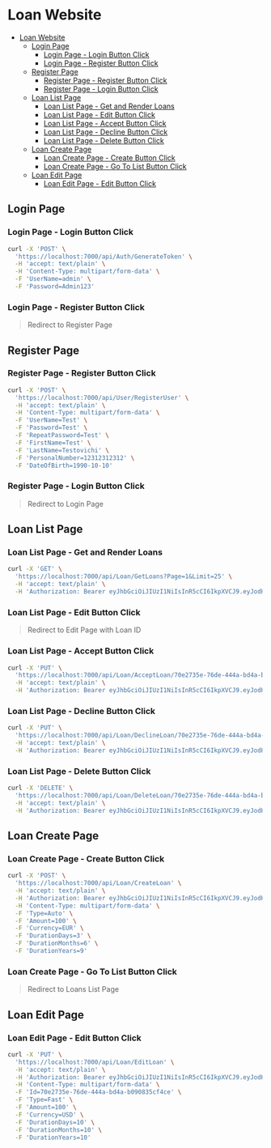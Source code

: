 # Loan Website

- [Loan Website](#loan-website)
  - [Login Page](#login-page)
    - [Login Page - Login Button Click](#login-page---login-button-click)
    - [Login Page - Register Button Click](#login-page---register-button-click)
  - [Register Page](#register-page)
    - [Register Page - Register Button Click](#register-page---register-button-click)
    - [Register Page - Login Button Click](#register-page---login-button-click)
  - [Loan List Page](#loan-list-page)
    - [Loan List Page - Get and Render Loans](#loan-list-page---get-and-render-loans)
    - [Loan List Page - Edit Button Click](#loan-list-page---edit-button-click)
    - [Loan List Page - Accept Button Click](#loan-list-page---accept-button-click)
    - [Loan List Page - Decline Button Click](#loan-list-page---decline-button-click)
    - [Loan List Page - Delete Button Click](#loan-list-page---delete-button-click)
  - [Loan Create Page](#loan-create-page)
    - [Loan Create Page - Create Button Click](#loan-create-page---create-button-click)
    - [Loan Create Page - Go To List Button Click](#loan-create-page---go-to-list-button-click)
  - [Loan Edit Page](#loan-edit-page)
    - [Loan Edit Page - Edit Button Click](#loan-edit-page---edit-button-click)

## Login Page

### Login Page - Login Button Click

```bash
curl -X 'POST' \
  'https://localhost:7000/api/Auth/GenerateToken' \
  -H 'accept: text/plain' \
  -H 'Content-Type: multipart/form-data' \
  -F 'UserName=admin' \
  -F 'Password=Admin123'
```

### Login Page - Register Button Click

> Redirect to Register Page

## Register Page

### Register Page - Register Button Click

```bash
curl -X 'POST' \
  'https://localhost:7000/api/User/RegisterUser' \
  -H 'accept: text/plain' \
  -H 'Content-Type: multipart/form-data' \
  -F 'UserName=Test' \
  -F 'Password=Test' \
  -F 'RepeatPassword=Test' \
  -F 'FirstName=Test' \
  -F 'LastName=Testovichi' \
  -F 'PersonalNumber=12312312312' \
  -F 'DateOfBirth=1990-10-10'
```

### Register Page - Login Button Click

> Redirect to Login Page

## Loan List Page

### Loan List Page - Get and Render Loans

```bash
curl -X 'GET' \
  'https://localhost:7000/api/Loan/GetLoans?Page=1&Limit=25' \
  -H 'accept: text/plain' \
  -H 'Authorization: Bearer eyJhbGciOiJIUzI1NiIsInR5cCI6IkpXVCJ9.eyJodHRwOi8vc2NoZW1hcy54bWxzb2FwLm9yZy93cy8yMDA1LzA1L2lkZW50aXR5L2NsYWltcy9uYW1laWRlbnRpZmllciI6IjIzMzY0ZWMwLTZhZmQtNDE0NC03MDUzLTA4ZGI0Mzc1YzM4NyIsImh0dHA6Ly9zY2hlbWFzLnhtbHNvYXAub3JnL3dzLzIwMDUvMDUvaWRlbnRpdHkvY2xhaW1zL25hbWUiOiJhZG1pbiIsImh0dHA6Ly9zY2hlbWFzLnhtbHNvYXAub3JnL3dzLzIwMDUvMDUvaWRlbnRpdHkvY2xhaW1zL2dpdmVubmFtZSI6IkFkbWluIiwiaHR0cDovL3NjaGVtYXMueG1sc29hcC5vcmcvd3MvMjAwNS8wNS9pZGVudGl0eS9jbGFpbXMvc3VybmFtZSI6IkFkbWluIiwiZXhwIjoxNjgyMjg0NzEzLCJpc3MiOiJodHRwczovL2xvY2FsaG9zdDo3MDAwIn0.CbdjbvMk0P2ty8iNdsi3h59H54C4BABWKzLK_Axw174'
```

### Loan List Page - Edit Button Click

> Redirect to Edit Page with Loan ID

### Loan List Page - Accept Button Click

```bash
curl -X 'PUT' \
  'https://localhost:7000/api/Loan/AcceptLoan/70e2735e-76de-444a-bd4a-b090835cf4ce' \
  -H 'accept: text/plain' \
  -H 'Authorization: Bearer eyJhbGciOiJIUzI1NiIsInR5cCI6IkpXVCJ9.eyJodHRwOi8vc2NoZW1hcy54bWxzb2FwLm9yZy93cy8yMDA1LzA1L2lkZW50aXR5L2NsYWltcy9uYW1laWRlbnRpZmllciI6IjIzMzY0ZWMwLTZhZmQtNDE0NC03MDUzLTA4ZGI0Mzc1YzM4NyIsImh0dHA6Ly9zY2hlbWFzLnhtbHNvYXAub3JnL3dzLzIwMDUvMDUvaWRlbnRpdHkvY2xhaW1zL25hbWUiOiJhZG1pbiIsImh0dHA6Ly9zY2hlbWFzLnhtbHNvYXAub3JnL3dzLzIwMDUvMDUvaWRlbnRpdHkvY2xhaW1zL2dpdmVubmFtZSI6IkFkbWluIiwiaHR0cDovL3NjaGVtYXMueG1sc29hcC5vcmcvd3MvMjAwNS8wNS9pZGVudGl0eS9jbGFpbXMvc3VybmFtZSI6IkFkbWluIiwiZXhwIjoxNjgyMjg0NzEzLCJpc3MiOiJodHRwczovL2xvY2FsaG9zdDo3MDAwIn0.CbdjbvMk0P2ty8iNdsi3h59H54C4BABWKzLK_Axw174'
```

### Loan List Page - Decline Button Click

```bash
curl -X 'PUT' \
  'https://localhost:7000/api/Loan/DeclineLoan/70e2735e-76de-444a-bd4a-b090835cf4ce' \
  -H 'accept: text/plain' \
  -H 'Authorization: Bearer eyJhbGciOiJIUzI1NiIsInR5cCI6IkpXVCJ9.eyJodHRwOi8vc2NoZW1hcy54bWxzb2FwLm9yZy93cy8yMDA1LzA1L2lkZW50aXR5L2NsYWltcy9uYW1laWRlbnRpZmllciI6IjIzMzY0ZWMwLTZhZmQtNDE0NC03MDUzLTA4ZGI0Mzc1YzM4NyIsImh0dHA6Ly9zY2hlbWFzLnhtbHNvYXAub3JnL3dzLzIwMDUvMDUvaWRlbnRpdHkvY2xhaW1zL25hbWUiOiJhZG1pbiIsImh0dHA6Ly9zY2hlbWFzLnhtbHNvYXAub3JnL3dzLzIwMDUvMDUvaWRlbnRpdHkvY2xhaW1zL2dpdmVubmFtZSI6IkFkbWluIiwiaHR0cDovL3NjaGVtYXMueG1sc29hcC5vcmcvd3MvMjAwNS8wNS9pZGVudGl0eS9jbGFpbXMvc3VybmFtZSI6IkFkbWluIiwiZXhwIjoxNjgyMjg0NzEzLCJpc3MiOiJodHRwczovL2xvY2FsaG9zdDo3MDAwIn0.CbdjbvMk0P2ty8iNdsi3h59H54C4BABWKzLK_Axw174'
```

### Loan List Page - Delete Button Click

```bash
curl -X 'DELETE' \
  'https://localhost:7000/api/Loan/DeleteLoan/70e2735e-76de-444a-bd4a-b090835cf4ce' \
  -H 'accept: text/plain' \
  -H 'Authorization: Bearer eyJhbGciOiJIUzI1NiIsInR5cCI6IkpXVCJ9.eyJodHRwOi8vc2NoZW1hcy54bWxzb2FwLm9yZy93cy8yMDA1LzA1L2lkZW50aXR5L2NsYWltcy9uYW1laWRlbnRpZmllciI6IjIzMzY0ZWMwLTZhZmQtNDE0NC03MDUzLTA4ZGI0Mzc1YzM4NyIsImh0dHA6Ly9zY2hlbWFzLnhtbHNvYXAub3JnL3dzLzIwMDUvMDUvaWRlbnRpdHkvY2xhaW1zL25hbWUiOiJhZG1pbiIsImh0dHA6Ly9zY2hlbWFzLnhtbHNvYXAub3JnL3dzLzIwMDUvMDUvaWRlbnRpdHkvY2xhaW1zL2dpdmVubmFtZSI6IkFkbWluIiwiaHR0cDovL3NjaGVtYXMueG1sc29hcC5vcmcvd3MvMjAwNS8wNS9pZGVudGl0eS9jbGFpbXMvc3VybmFtZSI6IkFkbWluIiwiZXhwIjoxNjgyMjg0NzEzLCJpc3MiOiJodHRwczovL2xvY2FsaG9zdDo3MDAwIn0.CbdjbvMk0P2ty8iNdsi3h59H54C4BABWKzLK_Axw174'
```

## Loan Create Page

### Loan Create Page - Create Button Click

```bash
curl -X 'POST' \
  'https://localhost:7000/api/Loan/CreateLoan' \
  -H 'accept: text/plain' \
  -H 'Authorization: Bearer eyJhbGciOiJIUzI1NiIsInR5cCI6IkpXVCJ9.eyJodHRwOi8vc2NoZW1hcy54bWxzb2FwLm9yZy93cy8yMDA1LzA1L2lkZW50aXR5L2NsYWltcy9uYW1laWRlbnRpZmllciI6IjIzMzY0ZWMwLTZhZmQtNDE0NC03MDUzLTA4ZGI0Mzc1YzM4NyIsImh0dHA6Ly9zY2hlbWFzLnhtbHNvYXAub3JnL3dzLzIwMDUvMDUvaWRlbnRpdHkvY2xhaW1zL25hbWUiOiJhZG1pbiIsImh0dHA6Ly9zY2hlbWFzLnhtbHNvYXAub3JnL3dzLzIwMDUvMDUvaWRlbnRpdHkvY2xhaW1zL2dpdmVubmFtZSI6IkFkbWluIiwiaHR0cDovL3NjaGVtYXMueG1sc29hcC5vcmcvd3MvMjAwNS8wNS9pZGVudGl0eS9jbGFpbXMvc3VybmFtZSI6IkFkbWluIiwiZXhwIjoxNjgyMjg0NzEzLCJpc3MiOiJodHRwczovL2xvY2FsaG9zdDo3MDAwIn0.CbdjbvMk0P2ty8iNdsi3h59H54C4BABWKzLK_Axw174' \
  -H 'Content-Type: multipart/form-data' \
  -F 'Type=Auto' \
  -F 'Amount=100' \
  -F 'Currency=EUR' \
  -F 'DurationDays=3' \
  -F 'DurationMonths=6' \
  -F 'DurationYears=9'
```

### Loan Create Page - Go To List Button Click

> Redirect to Loans List Page

## Loan Edit Page

### Loan Edit Page - Edit Button Click

```bash
curl -X 'PUT' \
  'https://localhost:7000/api/Loan/EditLoan' \
  -H 'accept: text/plain' \
  -H 'Authorization: Bearer eyJhbGciOiJIUzI1NiIsInR5cCI6IkpXVCJ9.eyJodHRwOi8vc2NoZW1hcy54bWxzb2FwLm9yZy93cy8yMDA1LzA1L2lkZW50aXR5L2NsYWltcy9uYW1laWRlbnRpZmllciI6IjIzMzY0ZWMwLTZhZmQtNDE0NC03MDUzLTA4ZGI0Mzc1YzM4NyIsImh0dHA6Ly9zY2hlbWFzLnhtbHNvYXAub3JnL3dzLzIwMDUvMDUvaWRlbnRpdHkvY2xhaW1zL25hbWUiOiJhZG1pbiIsImh0dHA6Ly9zY2hlbWFzLnhtbHNvYXAub3JnL3dzLzIwMDUvMDUvaWRlbnRpdHkvY2xhaW1zL2dpdmVubmFtZSI6IkFkbWluIiwiaHR0cDovL3NjaGVtYXMueG1sc29hcC5vcmcvd3MvMjAwNS8wNS9pZGVudGl0eS9jbGFpbXMvc3VybmFtZSI6IkFkbWluIiwiZXhwIjoxNjgyMjg0NzEzLCJpc3MiOiJodHRwczovL2xvY2FsaG9zdDo3MDAwIn0.CbdjbvMk0P2ty8iNdsi3h59H54C4BABWKzLK_Axw174' \
  -H 'Content-Type: multipart/form-data' \
  -F 'Id=70e2735e-76de-444a-bd4a-b090835cf4ce' \
  -F 'Type=Fast' \
  -F 'Amount=100' \
  -F 'Currency=USD' \
  -F 'DurationDays=10' \
  -F 'DurationMonths=10' \
  -F 'DurationYears=10'
```
